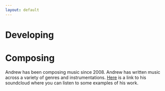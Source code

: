 ```yaml
---
layout: default
---
```


# [](#header-1)Developing



# [](#header-1)Composing

Andrew has been composing music since 2008. Andrew has written music across a variety of
genres and instrumentations. [Here](https://soundcloud.com/ajgajg1134) is a link to his soundcloud where you can listen to some examples of his work.